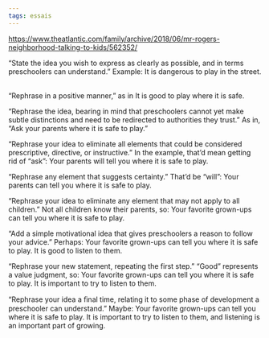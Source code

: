 ```yaml
---
tags: essais
---
```


<https://www.theatlantic.com/family/archive/2018/06/mr-rogers-neighborhood-talking-to-kids/562352/>

“State the idea you wish to express as clearly as possible, and in terms preschoolers can understand.” Example: It is dangerous to play in the street. ​​​​​​

“Rephrase in a positive manner,” as in It is good to play where it is safe.

“Rephrase the idea, bearing in mind that preschoolers cannot yet make subtle distinctions and need to be redirected to authorities they trust.” As in, “Ask your parents where it is safe to play.”

“Rephrase your idea to eliminate all elements that could be considered prescriptive, directive, or instructive.” In the example, that’d mean getting rid of “ask”: Your parents will tell you where it is safe to play.

“Rephrase any element that suggests certainty.” That’d be “will”: Your parents can tell you where it is safe to play.

“Rephrase your idea to eliminate any element that may not apply to all children.” Not all children know their parents, so: Your favorite grown-ups can tell you where it is safe to play.

“Add a simple motivational idea that gives preschoolers a reason to follow your advice.” Perhaps: Your favorite grown-ups can tell you where it is safe to play. It is good to listen to them.

“Rephrase your new statement, repeating the first step.” “Good” represents a value judgment, so: Your favorite grown-ups can tell you where it is safe to play. It is important to try to listen to them.

“Rephrase your idea a ﬁnal time, relating it to some phase of development a preschooler can understand.” Maybe: Your favorite grown-ups can tell you where it is safe to play. It is important to try to listen to them, and listening is an important part of growing.